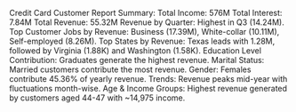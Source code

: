 Credit Card Customer Report Summary:
Total Income: 576M
Total Interest: 7.84M
Total Revenue: 55.32M
Revenue by Quarter: Highest in Q3 (14.24M).
Top Customer Jobs by Revenue: Business (17.39M), White-collar (10.11M), Self-employed (8.26M).
Top States by Revenue: Texas leads with 1.28M, followed by Virginia (1.88K) and Washington (1.58K).
Education Level Contribution: Graduates generate the highest revenue.
Marital Status: Married customers contribute the most revenue.
Gender: Females contribute 45.36% of yearly revenue.
Trends: Revenue peaks mid-year with fluctuations month-wise.
Age & Income Groups: Highest revenue generated by customers aged 44-47 with ~14,975 income.

